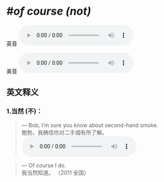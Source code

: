 # ***\#of course (not)*** 
英音
<audio src="./media/of course not1_AAC.aac" controls="controls"></audio>

美音
<audio src="./media/of course not2_AAC.aac" controls="controls"></audio>



  

英文释义
---
### 1.**当然 (不)：**  

 > — Bob, I’m sure you know about second-hand smoke.  
 > 鲍勃，我确信你对二手烟有所了解。    
<audio src="./media/6-course.aac" controls="controls"></audio>

 > — Of course I do.  
 > 我当然知道。  （2011 全国）  


